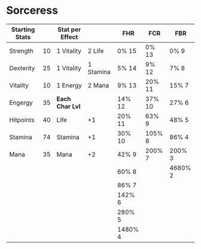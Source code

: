 # Sorceress
| Starting Stats |     | Stat per Effect   |           | FHR     | FCR    | FBR     |
| -------------- | --- | ----------------- | --------- | ------- | ------ | ------- |
| Strength       | 10  | 1 Vitality        | 2 Life    | 0% 15   | 0% 13  | 0% 9    |
| Dexterity      | 25  | 1 Vitality        | 1 Stamina | 5% 14   | 9% 12  | 7% 8    |
| Vitality       | 10  | 1 Energy          | 2 Mana    | 9% 13   | 20% 11 | 15% 7   |
| Engergy        | 35  | **Each Char Lvl** |           | 14% 12  | 37% 10 | 27% 6   |
| Hitpoints      | 40  | Life              | +1        | 20% 11  | 63% 9  | 48% 5   |
| Stamina        | 74  | Stamina           | +1        | 30% 10  | 105% 8 | 86% 4   |
| Mana           | 35  | Mana              | +2        | 42% 9   | 200% 7 | 200% 3  |
|                |     |                   |           | 60% 8   |        | 4680% 2 |
|                |     |                   |           | 86% 7   |        |         |
|                |     |                   |           | 142% 6  |        |         |
|                |     |                   |           | 280% 5  |        |         |
|                |     |                   |           | 1480% 4 |        |         |

